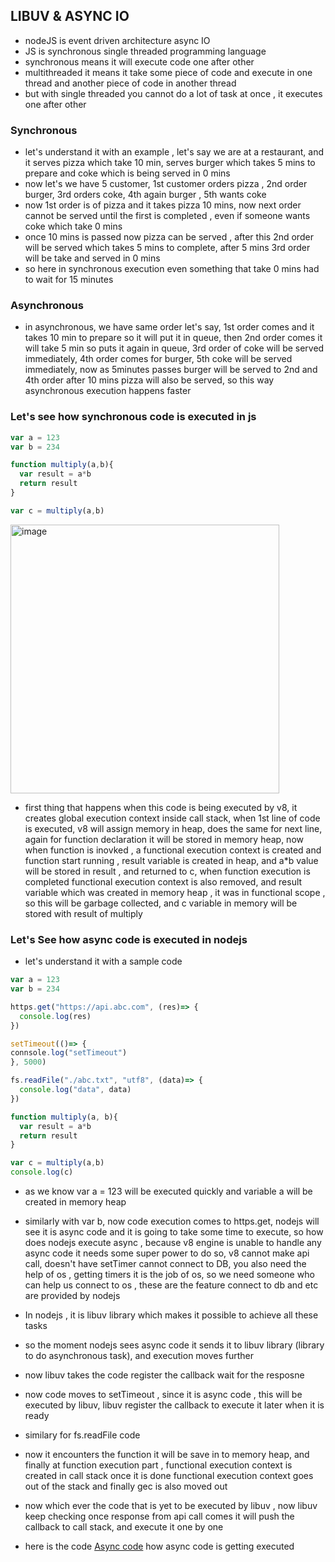 ## LIBUV & ASYNC IO
- nodeJS is event driven architecture async IO
- JS is synchronous single threaded programming language
- synchronous means it will execute code one after other
- multithreaded it means it take some piece of code and execute in one thread and another piece of code in another thread
- but with single threaded you cannot do a lot of task at once , it executes one after other

### Synchronous 
- let's understand it with an example , let's say we are at a restaurant, and it serves pizza which take 10 min, serves burger which takes 5 mins to prepare and coke which is being served in 0 mins
-  now let's we have 5 customer, 1st customer orders pizza , 2nd order burger, 3rd orders coke, 4th again burger , 5th wants coke
-  now 1st order is of pizza and it takes pizza 10 mins, now next order cannot be served until the first is completed , even if someone wants coke which take 0 mins
-  once 10 mins is passed now pizza can be served , after this 2nd order will be served which takes 5 mins to complete, after 5 mins 3rd order will be take and served in 0 mins
-  so here in synchronous execution even something that take 0 mins had to wait for 15 minutes

### Asynchronous
- in asynchronous, we have same order let's say, 1st order comes and it takes 10 min to prepare so it will put it in queue, then 2nd order comes it will take 5 min so puts it again in queue, 3rd order of coke will be served immediately, 4th order comes for burger, 5th coke will be served immediately, now as 5minutes passes burger will be served to 2nd and 4th order after 10 mins pizza will also be served, so this way asynchronous execution happens faster

### Let's see how synchronous code is executed in js
```js
var a = 123
var b = 234

function multiply(a,b){
  var result = a*b
  return result
}

var c = multiply(a,b)
```
<img width="430" alt="image" src="https://github.com/user-attachments/assets/4aae119d-7436-4608-9650-98474c836d30" />

- first thing that happens when this code is being executed by v8, it creates global execution context inside call stack, when 1st line of code is executed, v8 will assign memory in heap, does the same for next line, again for function declaration it will be stored in memory heap, now when function is inovked , a functional execution context is created and function start running , result variable is created in heap, and a*b value will be stored in result , and returned to c, when function execution is completed functional execution context is also removed, and result variable which was created in memory heap , it was in functional scope , so this will be garbage collected, and c variable in memory will be stored with result of multiply

### Let's See how async code is executed in nodejs
- let's understand it with a sample code
```js
var a = 123
var b = 234

https.get("https://api.abc.com", (res)=> {
  console.log(res)
})

setTimeout(()=> {
connsole.log("setTimeout")
}, 5000)

fs.readFile("./abc.txt", "utf8", (data)=> {
  console.log("data", data)
})

function multiply(a, b){
  var result = a*b
  return result
}

var c = multiply(a,b)
console.log(c)
```
- as we know var a = 123 will be executed quickly and variable a will be created in memory heap
- similarly with var b, now code execution comes to https.get, nodejs will see it is async code and it is going to take some time to execute, so how does nodejs execute async , because v8 engine is unable to handle any async code it needs some super power to do so, v8 cannot make api call, doesn't have setTimer cannot connect to DB, you also need the help of os , getting timers it is the job of os, so we need someone who can help us connect to os , these are the feature connect to db and etc are provided by nodejs
- In nodejs , it is libuv library which makes it possible to achieve all these tasks
- so the moment nodejs sees async code it sends it to libuv library (library to do asynchronous task), and execution moves further
- now libuv takes the code register the callback wait for the resposne
- now code moves to setTimeout , since it is async code , this will be executed by libuv, libuv register the callback to execute it later when it is ready
- similary for fs.readFile code
- now it encounters the function it will be save in to memory heap, and finally at function execution part , functional execution context is created in call stack once it is done functional execution context goes out of the stack and finally gec is also moved out
- now which ever the code that is yet to be executed by libuv , now libuv keep checking once response from api call comes it will push the callback to call stack, and execute it one by one

- here is the code [Async code](https://github.com/Maniabhishek/NodeJS/blob/main/Section1/code/3.async/async.ts) how async code is getting executed
